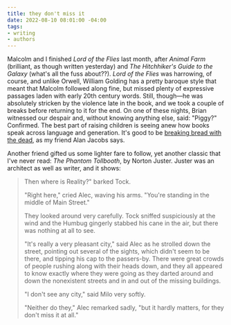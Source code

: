 ```yaml
---
title: they don't miss it
date: 2022-08-10 08:01:00 -04:00
tags:
- writing
- authors
---
```


Malcolm and I finished *Lord of the Flies* last month, after *Animal Farm* (brilliant, as though written yesterday) and *The Hitchhiker's Guide to the Galaxy* (what's all the fuss about??). *Lord of the Flies* was harrowing, of course, and unlike Orwell, William Golding has a pretty baroque style that meant that Malcolm followed along fine, but missed plenty of expressive passages laden with early 20th century words. Still, though—he was absolutely stricken by the violence late in the book, and we took a couple of breaks before returning to it for the end. On one of these nights, Brian witnessed our despair and, without knowing anything else, said: "Piggy?" Confirmed. The best part of raising children is seeing anew how books speak across language and generation. It's good to be [breaking bread with the dead](https://www.penguinrandomhouse.com/books/608945/breaking-bread-with-the-dead-by-alan-jacobs/), as my friend Alan Jacobs says.

Another friend gifted us some lighter fare to follow, yet another classic that I've never read: *The Phantom Tollbooth*, by Norton Juster. Juster was an architect as well as writer, and it shows:

>Then where is Reality?" barked Tock.
>
>"Right here," cried Alec, waving his arms. "You're standing in the middle of Main Street."
>
>They looked around very carefully. Tock sniffed suspiciously at the wind and the Humbug gingerly stabbed his cane in the air, but there was nothing at all to see.
>
>"It's really a very pleasant city," said Alec as he strolled down the street, pointing out several of the sights, which didn't seem to be there, and tipping his cap to the passers-by. There were great crowds of people rushing along with their heads down, and they all appeared to know exactly where they were going as they darted around and down the nonexistent streets and in and out of the missing buildings.
>
>"I don't see any city," said Milo very softly.
>
>"Neither do they," Alec remarked sadly, "but it hardly matters, for they don't miss it at all."